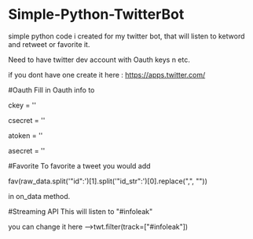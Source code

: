 # Simple-Python-TwitterBot
simple python code i created for my twitter bot, that will listen to ketword and retweet or favorite it.

Need to have twitter dev account with Oauth keys n etc.

if you dont have one create it here : https://apps.twitter.com/

#Oauth
Fill in Oauth info to

ckey = ''

csecret = ''

atoken = ''

asecret = ''

#Favorite
To favorite a tweet you would add

fav(raw_data.split('"id":')[1].split('"id_str":')[0].replace(",", ""))

in on_data method. 

#Streaming API
This will listen to "#infoleak"

you can change it here -->twt.filter(track=["#infoleak"])


